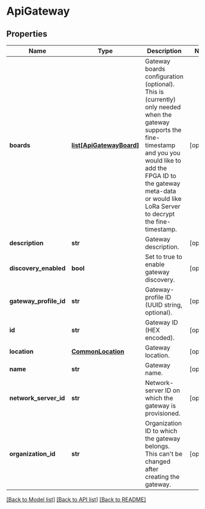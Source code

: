 # ApiGateway

## Properties
Name | Type | Description | Notes
------------ | ------------- | ------------- | -------------
**boards** | [**list[ApiGatewayBoard]**](ApiGatewayBoard.md) | Gateway boards configuration (optional). This is (currently) only needed when the gateway supports the fine-timestamp and you you would like to add the FPGA ID to the gateway meta-data or would like LoRa Server to decrypt the fine-timestamp. | [optional] 
**description** | **str** | Gateway description. | [optional] 
**discovery_enabled** | **bool** | Set to true to enable gateway discovery. | [optional] 
**gateway_profile_id** | **str** | Gateway-profile ID (UUID string, optional). | [optional] 
**id** | **str** | Gateway ID (HEX encoded). | [optional] 
**location** | [**CommonLocation**](CommonLocation.md) | Gateway location. | [optional] 
**name** | **str** | Gateway name. | [optional] 
**network_server_id** | **str** | Network-server ID on which the gateway is provisioned. | [optional] 
**organization_id** | **str** | Organization ID to which the gateway belongs. This can&#39;t be changed after creating the gateway. | [optional] 

[[Back to Model list]](../README.md#documentation-for-models) [[Back to API list]](../README.md#documentation-for-api-endpoints) [[Back to README]](../README.md)


